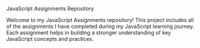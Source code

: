 JavaScript Assignments Repository

Welcome to my JavaScript Assignments repository! This project includes all of the assignments I have completed during my JavaScript learning journey. Each assignment helps in building a stronger understanding of key JavaScript concepts and practices.
